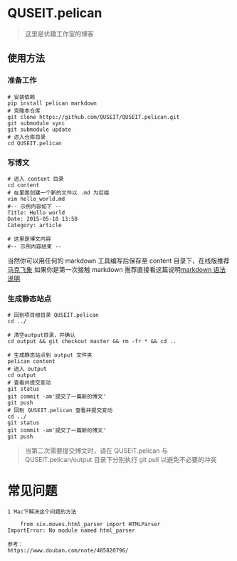 # QUSEIT.pelican
> 这里是优趣工作室的博客

## 使用方法

### 准备工作
```
# 安装依赖
pip install pelican markdown
# 克隆本仓库
git clone https://github.com/QUSEIT/QUSEIT.pelican.git
git submodule sync
git submodule update
# 进入仓库目录
cd QUSEIT.pelican
```

### 写博文
```
# 进入 content 目录
cd content
# 在里面创建一个新的文件以 .md 为后缀
vim hello_world.md
#-- 示例内容如下 --
Title: Hello world
Date: 2015-05-18 13:50
Category: article

# 这里是博文内容
#-- 示例内容结束 --
```

当然你可以用任何的 markdown 工具编写后保存至 content 目录下，在线版推荐[马克飞象](https://maxiang.io/)
如果你是第一次接触 markdown 推荐直接看这篇说明[markdown 语法说明](http://markdown.tw/)

### 生成静态站点
```
# 回到项目根目录 QUSEIT.pelican
cd ../

# 清空output目录，并确认
cd output && git checkout master && rm -fr * && cd ..

# 生成静态站点到 output 文件夹
pelican content
# 进入 output
cd output
# 查看并提交变动
git status
git commit -am'提交了一篇新的博文'
git push
# 回到 QUSEIT.pelican 查看并提交变动
cd ../
git status
git commit -am'提交了一篇新的博文'
git push
```

> 当第二次需要提交博文时，请在 QUSEIT.pelican 与 QUSEIT.pelican/output 目录下分别执行 git pull 以避免不必要的冲突

# 常见问题

```
1 Mac下解决这个问题的方法

    from six.moves.html_parser import HTMLParser
ImportError: No module named html_parser

参考：
https://www.douban.com/note/485820796/
```
